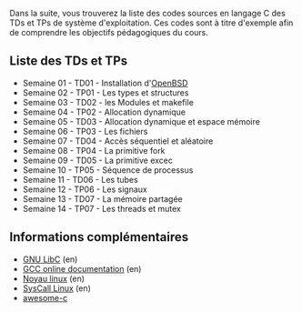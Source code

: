 Dans la suite, vous trouverez la liste des codes sources en langage C des TDs et TPs de système d'exploitation. 
Ces codes sont à titre d'exemple afin de comprendre les objectifs pédagogiques du cours.

## Liste des TDs et TPs

* Semaine 01 - TD01 - Installation d'[OpenBSD](https://www.openbsd.org/faq/index.html)
* Semaine 02 - TP01 - Les types et structures
* Semaine 03 - TD02 - les Modules et makefile
* Semaine 04 - TP02 - Allocation dynamique
* Semaine 05 - TD03 - Allocation dynamique et espace mémoire
* Semaine 06 - TP03 - Les fichiers
* Semaine 07 - TD04 - Accès séquentiel et aléatoire
* Semaine 08 - TP04 - La primitive fork
* Semaine 09 - TD05 - La primitive excec
* Semaine 10 - TP05 - Séquence de processus
* Semaine 11 - TD06 - Les tubes
* Semaine 12 - TP06 - Les signaux
* Semaine 13 - TD07 - La mémoire partagée
* Semaine 14 - TP07 - Les threads et mutex

## Informations complémentaires

* [GNU LibC](https://www.gnu.org/software/libc/manual/html_mono/libc.html) (en)
* [GCC online documentation](https://gcc.gnu.org/onlinedocs/) (en)
* [Noyau linux](https://www.kernel.org/) (en)
* [SysCall Linux](http://syscalls.kernelgrok.com/) (en)
* [awesome-c](https://github.com/aleksandar-todorovic/awesome-c#build-systems)
